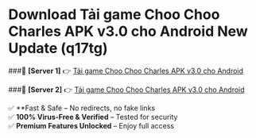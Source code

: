 # Download Tải game Choo Choo Charles APK v3.0 cho Android New Update (q17tg)  



###🔹 **[Server 1]** 👉 [Tải game Choo Choo Charles APK v3.0 cho Android](https://apkcomod.com?title=Tải_game_Choo_Choo_Charles_APK_v3.0_cho_Android) 

###🔹 **[Server 2]** 👉 [Tải game Choo Choo Charles APK v3.0 cho Android](https://apkcomod.com?title=Tải_game_Choo_Choo_Charles_APK_v3.0_cho_Android)  

✅ **Fast & Safe – No redirects, no fake links  
✅ **100% Virus-Free & Verified** – Tested for security  
✅ **Premium Features Unlocked** – Enjoy full access  


